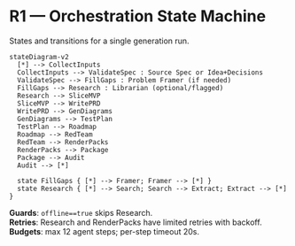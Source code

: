 # R1 — Orchestration State Machine
States and transitions for a single generation run.

```mermaid
stateDiagram-v2
  [*] --> CollectInputs
  CollectInputs --> ValidateSpec : Source Spec or Idea+Decisions
  ValidateSpec --> FillGaps : Problem Framer (if needed)
  FillGaps --> Research : Librarian (optional/flagged)
  Research --> SliceMVP
  SliceMVP --> WritePRD
  WritePRD --> GenDiagrams
  GenDiagrams --> TestPlan
  TestPlan --> Roadmap
  Roadmap --> RedTeam
  RedTeam --> RenderPacks
  RenderPacks --> Package
  Package --> Audit
  Audit --> [*]

  state FillGaps { [*] --> Framer; Framer --> [*] }
  state Research { [*] --> Search; Search --> Extract; Extract --> [*] }
```
**Guards**: `offline==true` skips Research.  
**Retries**: Research and RenderPacks have limited retries with backoff.  
**Budgets**: max 12 agent steps; per-step timeout 20s.
